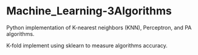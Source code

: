 # Machine_Learning-3Algorithms
Python implementation of K-nearest neighbors (KNN), Perceptron, and PA algorithms.

K-fold implement using sklearn to measure algorithms accuracy.
